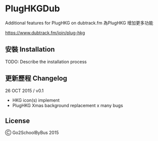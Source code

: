 # PlugHKGDub

Additional features for PlugHKG on dubtrack.fm 
為PlugHKG 增加更多功能

https://www.dubtrack.fm/join/plug-hkg

## 安裝 Installation

TODO: Describe the installation process

## 更新歷程 Changelog 

26 OCT 2015 / v0.1
+ HKG icon(s) implement
+ PlugHKG Xmas background replacement
x many bugs


## License

Ⓒ Go2SchoolByBus 2015
